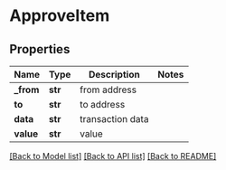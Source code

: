 # ApproveItem

## Properties
Name | Type | Description | Notes
------------ | ------------- | ------------- | -------------
**_from** | **str** | from address | 
**to** | **str** | to address | 
**data** | **str** | transaction data | 
**value** | **str** | value | 

[[Back to Model list]](../README.md#documentation-for-models) [[Back to API list]](../README.md#documentation-for-api-endpoints) [[Back to README]](../README.md)

